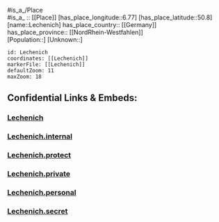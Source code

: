 ﻿---
location: [50.8,6.77] 
mapzoom: [7,12] 
mapmarker: city 
type: City
tags:
- geo/City


SpocWebEntityId: 31903
isDeleted: false
confidential: public

---
#is_a_/Place  
#is_a_ :: [[Place]] 
[has_place_longitude::6.77] 
[has_place_latitude::50.8] 
[name::Lechenich] 
has_place_country:: [[Germany]]  
has_place_province:: [[NordRhein-Westfahlen]]  
[Population::] 
[Unknown::] 


```leaflet
id: Lechenich
coordinates: [[Lechenich]] 
markerFile: [[Lechenich]] 
defaultZoom: 11 
maxZoom: 18
```


## Confidential Links & Embeds: 

### [Lechenich](/_public/Earth/Continent/Europe/Europe~Central/Germany/Germany~West/Nord_Rhein-Westfalen/counties~NW/Rhein-Erft-Kreis/cities~Rhein-Erft-Kreis/Erftstadt/Lechenich.md) 

### [Lechenich.internal](/_internal/Earth/Continent/Europe/Europe~Central/Germany/Germany~West/Nord_Rhein-Westfalen/counties~NW/Rhein-Erft-Kreis/cities~Rhein-Erft-Kreis/Erftstadt/Lechenich.internal.md) 

### [Lechenich.protect](/_protect/Earth/Continent/Europe/Europe~Central/Germany/Germany~West/Nord_Rhein-Westfalen/counties~NW/Rhein-Erft-Kreis/cities~Rhein-Erft-Kreis/Erftstadt/Lechenich.protect.md) 

### [Lechenich.private](/_private/Earth/Continent/Europe/Europe~Central/Germany/Germany~West/Nord_Rhein-Westfalen/counties~NW/Rhein-Erft-Kreis/cities~Rhein-Erft-Kreis/Erftstadt/Lechenich.private.md) 

### [Lechenich.personal](/_personal/Earth/Continent/Europe/Europe~Central/Germany/Germany~West/Nord_Rhein-Westfalen/counties~NW/Rhein-Erft-Kreis/cities~Rhein-Erft-Kreis/Erftstadt/Lechenich.personal.md) 

### [Lechenich.secret](/_secret/Earth/Continent/Europe/Europe~Central/Germany/Germany~West/Nord_Rhein-Westfalen/counties~NW/Rhein-Erft-Kreis/cities~Rhein-Erft-Kreis/Erftstadt/Lechenich.secret.md) 
